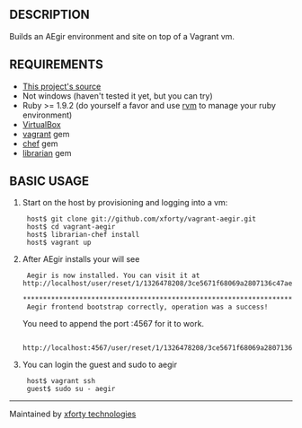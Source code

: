 ## DESCRIPTION

Builds an AEgir environment and site on top of a Vagrant vm.

## REQUIREMENTS

* [This project's source](https://github.com/xforty/vagrant-drupal)
* Not windows (haven't tested it yet, but you can try)
* Ruby >= 1.9.2 (do yourself a favor and use
  [rvm](http://beginrescueend.com/) to manage your ruby environment)
* [VirtualBox](http://www.virtualbox.org/)
* [vagrant](http://www.vagrantup.com/) gem
* [chef](http://wiki.opscode.com/) gem
* [librarian](https://github.com/applicationsonline/librarian) gem

## BASIC USAGE

1. Start on the host by provisioning and logging into a vm:

        host$ git clone git://github.com/xforty/vagrant-aegir.git
        host$ cd vagrant-aegir
        host$ librarian-chef install
        host$ vagrant up

2. After AEgir installs your will see 

        Aegir is now installed. You can visit it at http://localhost/user/reset/1/1326478208/3ce5671f68069a2807136c47ae6042c9
        ************************************************************************
        Aegir frontend bootstrap correctly, operation was a success!

   You need to append the port :4567 for it to work.

        http://localhost:4567/user/reset/1/1326478208/3ce5671f68069a2807136c47ae6042c9

3. You can login the guest and sudo to aegir

        host$ vagrant ssh
        guest$ sudo su - aegir

--------------------------------------------------------------------- 
Maintained by [xforty technologies](http://www.xforty.com)
